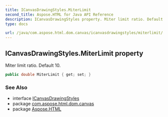```yaml
---
title: ICanvasDrawingStyles.MiterLimit
second_title: Aspose.HTML for Java API Reference
description: ICanvasDrawingStyles property. Miter limit ratio. Default 10
type: docs

url: /java/com.aspose.html.dom.canvas/icanvasdrawingstyles/miterlimit/
---
```

## ICanvasDrawingStyles.MiterLimit property

Miter limit ratio. Default 10.

```java
public double MiterLimit { get; set; }
```

### See Also

* interface [ICanvasDrawingStyles](../)
* package [com.aspose.html.dom.canvas](../../../com.aspose.html.dom.canvas/)
* package [Aspose.HTML](../../../)

